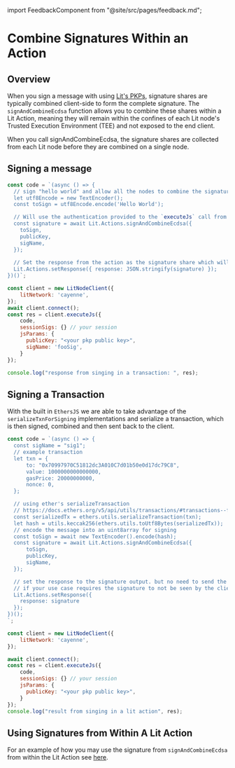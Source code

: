 import FeedbackComponent from "@site/src/pages/feedback.md";

# Combine Signatures Within an Action

## Overview 

When you sign a message with using [Lit's PKPs](https://developer.litprotocol.com/v3/sdk/serverless-signing/quick-start), signature shares are typically combined client-side to form the complete signature. The `signAndCombineEcdsa` function allows you to combine these shares within a Lit Action, meaning they will remain within the confines of each Lit node's Trusted Execution Environment (TEE) and not exposed to the end client.

When you call signAndCombineEcdsa, the signature shares are collected from each Lit node before they are combined on a single node.

## Signing a message

```js
const code = `(async () => {
  // sign "hello world" and allow all the nodes to combine the signature and return it to the action.
  let utf8Encode = new TextEncoder();
  const toSign = utf8Encode.encode('Hello World');

  // Will use the authentication provided to the `executeJs` call from the sdk on the client.
  const signature = await Lit.Actions.signAndCombineEcdsa({
    toSign,
    publicKey,
    sigName,
  });
  
  // Set the response from the action as the signature share which will not need combination on the client
  Lit.Actions.setResponse({ response: JSON.stringify(signature) });
})()`;

const client = new LitNodeClient({
    litNetwork: 'cayenne',
});
await client.connect();
const res = client.executeJs({
    code,
    sessionSigs: {} // your session
    jsParams: {
      publicKey: "<your pkp public key>",
      sigName: 'fooSig',
    }
});

console.log("response from singing in a transaction: ", res);
```

## Signing a Transaction
With the built in `EthersJS` we are able to take advantage of the `serializeTxnForSigning` implementations and serialize a transaction, which is then signed, combined and then sent back to the client.

```js
const code = `(async () => {
  const sigName = "sig1";
  // example transaction
  let txn = {
      to: "0x70997970C51812dc3A010C7d01b50e0d17dc79C8",
      value: 1000000000000000,
      gasPrice: 20000000000,
      nonce: 0,
  };

  // using ether's serializeTransaction
  // https://docs.ethers.org/v5/api/utils/transactions/#transactions--functions
  const serializedTx = ethers.utils.serializeTransaction(txn);
  let hash = utils.keccak256(ethers.utils.toUtf8Bytes(serializedTx));
  // encode the message into an uint8array for signing
  const toSign = await new TextEncoder().encode(hash);
  const signature = await Lit.Actions.signAndCombineEcdsa({
      toSign,
      publicKey,
      sigName,
  });

  // set the response to the signature output. but no need to send the signature out of the action
  // if your use case requires the signature to not be seen by the client
  Lit.Actions.setResponse({
    response: signature
  });
})();
`;

const client = new LitNodeClient({
    litNetwork: 'cayenne',
});

await client.connect();
const res = client.executeJs({
    code,
    sessionSigs: {} // your session
    jsParams: {
      publicKey: "<your pkp public key>",
    }
});
console.log("result from singing in a lit action", res);
```

## Using Signatures from Within A Lit Action

For an example of how you may use the signature from `signAndCombineEcdsa` from within the Lit Action see [here](./run-once.md).